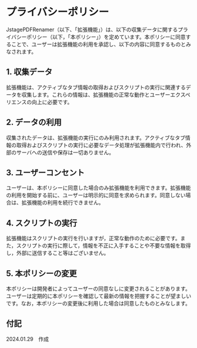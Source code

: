 # プライバシーポリシー

JstagePDFRenamer（以下、「拡張機能」）は、以下の収集データに関するプライバシーポリシー（以下，「本ポリシー」）を定めています。本ポリシーに同意することで、ユーザーは拡張機能の利用を承認し、以下の内容に同意するものとみなされます。

## 1. 収集データ

拡張機能は、アクティブなタブ情報の取得およびスクリプトの実行に関連するデータを収集します。これらの情報は、拡張機能の正常な動作とユーザーエクスペリエンスの向上に必要です。

## 2. データの利用

収集されたデータは、拡張機能の実行にのみ利用されます。アクティブなタブ情報の取得およびスクリプトの実行に必要なデータ処理が拡張機能内で行われ、外部のサーバへの送信や保存は一切ありません。

## 3. ユーザーコンセント

ユーザーは、本ポリシーに同意した場合のみ拡張機能を利用できます。拡張機能の利用を開始する前に、ユーザーは明示的に同意を求められます。同意しない場合は、拡張機能の利用を続行できません。

## 4. スクリプトの実行

拡張機能はスクリプトの実行を行いますが，正常な動作のために必要です。また，スクリプトの実行に際して，情報を不正に入手することや不要な情報を取得し，外部に送信すること等はございません。

## 5. 本ポリシーの変更

本ポリシーは開発者によってユーザーの同意なしに変更されることがあります。ユーザーは定期的に本ポリシーを確認して最新の情報を把握することが望ましいです。なお，本ポリシーの変更後に利用した場合は同意したものとみなします。

## 付記

2024.01.29　作成
